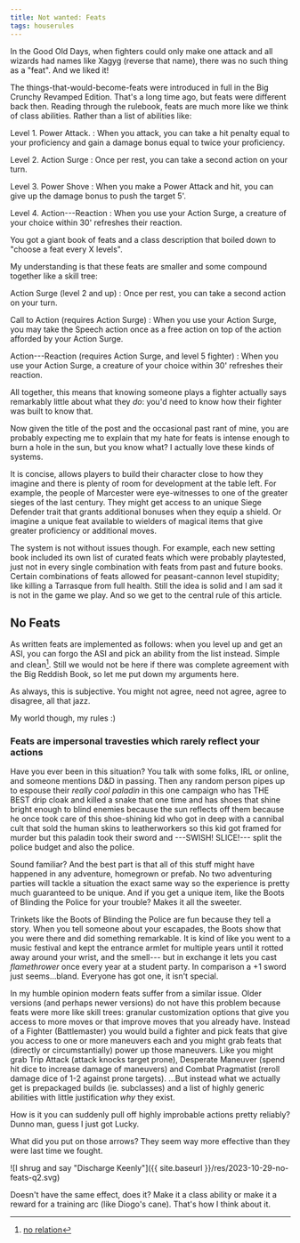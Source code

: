 ```yaml
---
title: Not wanted: Feats
tags: houserules
---
```


In the Good Old Days,
when fighters could only make one attack
and all wizards had names like Xagyg (reverse that name),
there was no such thing as a "feat".
And we liked it!

The things-that-would-become-feats were introduced in full in the Big Crunchy Revamped Edition.
That's a long time ago, but feats were different back then.
Reading through the rulebook,
feats are much more like we think of class abilities.
Rather than a list of abilities like:

Level 1. Power Attack.
: When you attack,
you can take a hit penalty equal to your proficiency
and gain a damage bonus equal to twice your proficiency.

Level 2. Action Surge
: Once per rest, you can take a second action on your turn.

Level 3. Power Shove
: When you make a Power Attack and hit,
you can give up the damage bonus to push the target 5'.

Level 4. Action---Reaction
: When you use your Action Surge,
a creature of your choice within 30' refreshes their reaction.

You got a giant book of feats
and a class description that boiled down to
"choose a feat every X levels".

My understanding is that these feats are smaller
and some compound together
like a skill tree:

Action Surge (level 2 and up)
: Once per rest, you can take a second action on your turn.

Call to Action (requires Action Surge)
: When you use your Action Surge,
you may take the Speech action once as a free action
on top of the action afforded by your Action Surge.

Action---Reaction (requires Action Surge, and level 5 fighter)
: When you use your Action Surge,
a creature of your choice within 30' refreshes their reaction.

All together, this means that knowing someone plays a fighter
actually says remarkably little about what they _do_:
you'd need to know how their fighter was built to know that.

Now given the title of the post
and the occasional past rant of mine,
you are probably expecting me to explain
that my hate for feats is intense enough to burn a hole in the sun,
but you know what?
I actually love these kinds of systems.

It is concise,
allows players to build their character close to how they imagine
and there is plenty of room for development at the table left.
For example, the people of Marcester were eye-witnesses to one of the greater sieges of the last century.
They might get access to an unique Siege Defender trait that grants additional bonuses when they equip a shield.
Or imagine a unique feat available to wielders of magical items that give greater proficiency or additional moves.

The system is not without issues though.
For example, each new setting book included its own list of curated feats
which were probably playtested,
just not in every single combination with feats from past and future books.
Certain combinations of feats allowed for peasant-cannon level stupidity;
like killing a Tarrasque from full health.
Still the idea is solid and I am sad it is not in the game we play.
And so we get to the central rule of this article.

## No Feats

As written feats are implemented as follows:
when you level up and get an ASI,
you can forgo the ASI and pick an ability from the list instead.
Simple and clean[^1].
Still we would not be here if there was complete agreement
with the Big Reddish Book, so let me put down my arguments here.

As always, this is subjective.
You might not agree,
need not agree,
agree to disagree,
all that jazz.

My world though, my rules :)

### Feats are impersonal travesties which rarely reflect your actions

Have you ever been in this situation?
You talk with some folks,
IRL or online,
and someone mentions D&D in passing.
Then any random person pipes up
to espouse their _really cool paladin_ in this one campaign
who has THE BEST drip cloak
and killed a snake that one time
and has shoes that shine bright enough to blind enemies because the sun reflects off them
because he once took care of this shoe-shining kid
who got in deep with a cannibal cult that sold the human skins to leatherworkers
so this kid got framed for murder
but this paladin took their sword and
---SWISH! SLICE!---
split the police budget and also the police.

Sound familiar?
And the best part is that all of this stuff might have happened in any adventure,
homegrown or prefab.
No two adventuring parties will tackle a situation the exact same way
so the experience is pretty much guaranteed to be unique.
And if you get a unique item, like the Boots of Blinding the Police for your trouble?
Makes it all the sweeter.

Trinkets like the Boots of Blinding the Police are fun because they tell a story.
When you tell someone about your escapades,
the Boots show that you were there and did something remarkable.
It is kind of like you went to a music festival
and kept the entrance armlet for multiple years
until it rotted away around your wrist, and the smell---
but in exchange it lets you cast _flamethrower_ once every year at a student party.
In comparison a +1 sword just seems...bland.
Everyone has got one, it isn't special.

In my humble opinion modern feats suffer from a similar issue.
Older versions (and perhaps newer versions) do not have this problem
because feats were more like skill trees:
granular customization options
that give you access to more moves
or that improve moves that you already have.
Instead of a Fighter (Battlemaster)
you would build a fighter
and pick feats that give you access to one or more maneuvers each
and you might grab feats that (directly or circumstantially) power up those maneuvers.
Like you might grab
Trip Attack (attack knocks target prone),
Desperate Maneuver (spend hit dice to increase damage of maneuvers)
and Combat Pragmatist (reroll damage dice of 1-2 against prone targets).
...But instead what we actually get is prepackaged builds (ie. subclasses)
and a list of highly generic abilities with little justification _why_ they exist.

How is it you can suddenly pull off highly improbable actions pretty reliably?
Dunno man, guess I just got Lucky.

What did you put on those arrows?
They seem way more effective than they were last time we fought.

![I shrug and say "Discharge Keenly"]({{ site.baseurl }}/res/2023-10-29-no-feats-q2.svg)

Doesn't have the same effect, does it?
Make it a class ability or make it a reward for a training arc (like Diogo's cane).
That's how I think about it.

[^1]: [no relation](https://www.youtube.com/watch?v=_Hl3W4HB254)
